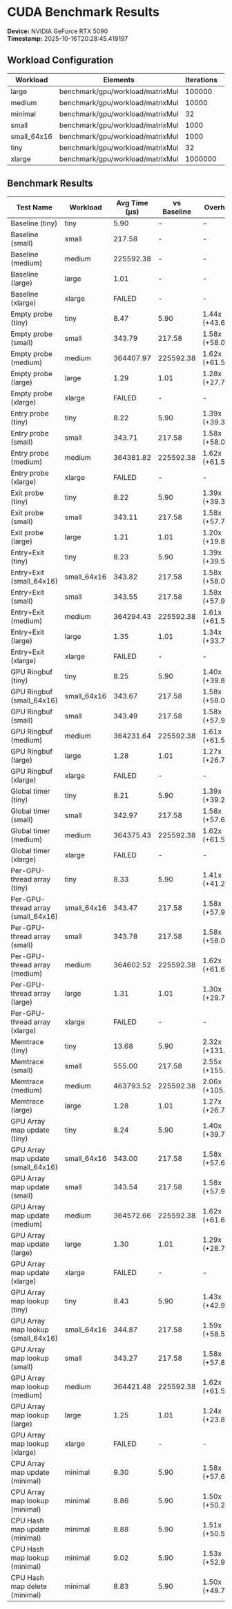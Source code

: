 
# CUDA Benchmark Results

**Device:** NVIDIA GeForce RTX 5090  
**Timestamp:** 2025-10-16T20:28:45.419197  

## Workload Configuration

| Workload | Elements | Iterations | Threads | Blocks |
|----------|----------|------------|---------|--------|
| large | benchmark/gpu/workload/matrixMul | 100000 | 100 | 512 |
| medium | benchmark/gpu/workload/matrixMul | 10000 | 100 | 256 |
| minimal | benchmark/gpu/workload/matrixMul | 32 | 3 | 32 |
| small | benchmark/gpu/workload/matrixMul | 1000 | 100 | 256 |
| small_64x16 | benchmark/gpu/workload/matrixMul | 1000 | 100 | 64 |
| tiny | benchmark/gpu/workload/matrixMul | 32 | 100 | 32 |
| xlarge | benchmark/gpu/workload/matrixMul | 1000000 | 100 | 512 |

## Benchmark Results

| Test Name | Workload | Avg Time (μs) | vs Baseline | Overhead |
|-----------|----------|---------------|-------------|----------|
| Baseline (tiny) | tiny | 5.90 | - | - |
| Baseline (small) | small | 217.58 | - | - |
| Baseline (medium) | medium | 225592.38 | - | - |
| Baseline (large) | large | 1.01 | - | - |
| Baseline (xlarge) | xlarge | FAILED | - | - |
| Empty probe (tiny) | tiny | 8.47 | 5.90 | 1.44x (+43.6%) |
| Empty probe (small) | small | 343.79 | 217.58 | 1.58x (+58.0%) |
| Empty probe (medium) | medium | 364407.97 | 225592.38 | 1.62x (+61.5%) |
| Empty probe (large) | large | 1.29 | 1.01 | 1.28x (+27.7%) |
| Empty probe (xlarge) | xlarge | FAILED | - | - |
| Entry probe (tiny) | tiny | 8.22 | 5.90 | 1.39x (+39.3%) |
| Entry probe (small) | small | 343.71 | 217.58 | 1.58x (+58.0%) |
| Entry probe (medium) | medium | 364381.82 | 225592.38 | 1.62x (+61.5%) |
| Entry probe (xlarge) | xlarge | FAILED | - | - |
| Exit probe (tiny) | tiny | 8.22 | 5.90 | 1.39x (+39.3%) |
| Exit probe (small) | small | 343.11 | 217.58 | 1.58x (+57.7%) |
| Exit probe (large) | large | 1.21 | 1.01 | 1.20x (+19.8%) |
| Entry+Exit (tiny) | tiny | 8.23 | 5.90 | 1.39x (+39.5%) |
| Entry+Exit (small_64x16) | small_64x16 | 343.82 | 217.58 | 1.58x (+58.0%) |
| Entry+Exit (small) | small | 343.55 | 217.58 | 1.58x (+57.9%) |
| Entry+Exit (medium) | medium | 364294.43 | 225592.38 | 1.61x (+61.5%) |
| Entry+Exit (large) | large | 1.35 | 1.01 | 1.34x (+33.7%) |
| Entry+Exit (xlarge) | xlarge | FAILED | - | - |
| GPU Ringbuf (tiny) | tiny | 8.25 | 5.90 | 1.40x (+39.8%) |
| GPU Ringbuf (small_64x16) | small_64x16 | 343.67 | 217.58 | 1.58x (+58.0%) |
| GPU Ringbuf (small) | small | 343.49 | 217.58 | 1.58x (+57.9%) |
| GPU Ringbuf (medium) | medium | 364231.64 | 225592.38 | 1.61x (+61.5%) |
| GPU Ringbuf (large) | large | 1.28 | 1.01 | 1.27x (+26.7%) |
| GPU Ringbuf (xlarge) | xlarge | FAILED | - | - |
| Global timer (tiny) | tiny | 8.21 | 5.90 | 1.39x (+39.2%) |
| Global timer (small) | small | 342.97 | 217.58 | 1.58x (+57.6%) |
| Global timer (medium) | medium | 364375.43 | 225592.38 | 1.62x (+61.5%) |
| Global timer (xlarge) | xlarge | FAILED | - | - |
| Per-GPU-thread array (tiny) | tiny | 8.33 | 5.90 | 1.41x (+41.2%) |
| Per-GPU-thread array (small_64x16) | small_64x16 | 343.47 | 217.58 | 1.58x (+57.9%) |
| Per-GPU-thread array (small) | small | 343.78 | 217.58 | 1.58x (+58.0%) |
| Per-GPU-thread array (medium) | medium | 364602.52 | 225592.38 | 1.62x (+61.6%) |
| Per-GPU-thread array (large) | large | 1.31 | 1.01 | 1.30x (+29.7%) |
| Per-GPU-thread array (xlarge) | xlarge | FAILED | - | - |
| Memtrace (tiny) | tiny | 13.68 | 5.90 | 2.32x (+131.9%) |
| Memtrace (small) | small | 555.00 | 217.58 | 2.55x (+155.1%) |
| Memtrace (medium) | medium | 463793.52 | 225592.38 | 2.06x (+105.6%) |
| Memtrace (large) | large | 1.28 | 1.01 | 1.27x (+26.7%) |
| GPU Array map update (tiny) | tiny | 8.24 | 5.90 | 1.40x (+39.7%) |
| GPU Array map update (small_64x16) | small_64x16 | 343.00 | 217.58 | 1.58x (+57.6%) |
| GPU Array map update (small) | small | 343.54 | 217.58 | 1.58x (+57.9%) |
| GPU Array map update (medium) | medium | 364572.66 | 225592.38 | 1.62x (+61.6%) |
| GPU Array map update (large) | large | 1.30 | 1.01 | 1.29x (+28.7%) |
| GPU Array map update (xlarge) | xlarge | FAILED | - | - |
| GPU Array map lookup (tiny) | tiny | 8.43 | 5.90 | 1.43x (+42.9%) |
| GPU Array map lookup (small_64x16) | small_64x16 | 344.87 | 217.58 | 1.59x (+58.5%) |
| GPU Array map lookup (small) | small | 343.27 | 217.58 | 1.58x (+57.8%) |
| GPU Array map lookup (medium) | medium | 364421.48 | 225592.38 | 1.62x (+61.5%) |
| GPU Array map lookup (large) | large | 1.25 | 1.01 | 1.24x (+23.8%) |
| GPU Array map lookup (xlarge) | xlarge | FAILED | - | - |
| CPU Array map update (minimal) | minimal | 9.30 | 5.90 | 1.58x (+57.6%) |
| CPU Array map lookup (minimal) | minimal | 8.86 | 5.90 | 1.50x (+50.2%) |
| CPU Hash map update (minimal) | minimal | 8.88 | 5.90 | 1.51x (+50.5%) |
| CPU Hash map lookup (minimal) | minimal | 9.02 | 5.90 | 1.53x (+52.9%) |
| CPU Hash map delete (minimal) | minimal | 8.83 | 5.90 | 1.50x (+49.7%) |

